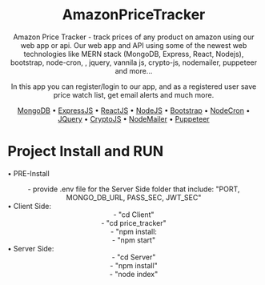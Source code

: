 
<div align="center">

# AmazonPriceTracker

Amazon Price Tracker - track prices of any product on amazon using our web app or api. Our web app and API
using some of the newest web technologies like MERN stack (MongoDB, Express, React, Nodejs), bootstrap, node-cron, 
, jquery, vannila js, crypto-js, nodemailer, puppeteer and more...

In this app you can register/login to our app, and as a registered user save price watch list, get email alerts and much more.

[MongoDB](https://www.mongodb.com/) •
[ExpressJS](https://expressjs.com/) •
[ReactJS](https://reactjs.org/) •
[NodeJS](https://nodejs.org/en/) •
[Bootstrap](https://getbootstrap.com/) •
[NodeCron](https://www.npmjs.com/package/node-cron) •
[JQuery](https://jquery.com/) •
[CryptoJS](https://www.npmjs.com/package/crypto-js) •
[NodeMailer](https://nodemailer.com/about/) •
[Puppeteer](https://pptr.dev/)

</div>

# Project Install and RUN
• PRE-Install<br>
<div align="center">
  - provide .env file for the Server Side folder that include:
    "PORT, MONGO_DB_URL, PASS_SEC, JWT_SEC"
</div>
• Client Side:<br>
<div align="center">
  - "cd Client"<br>
  - "cd price_tracker"<br>
  - "npm install:<br>
  - "npm start"<br>
</div>
• Server Side:<br>
<div align="center">
  - "cd Server"<br>
  - "npm install"<br>
  - "node index"<br>
</div>

